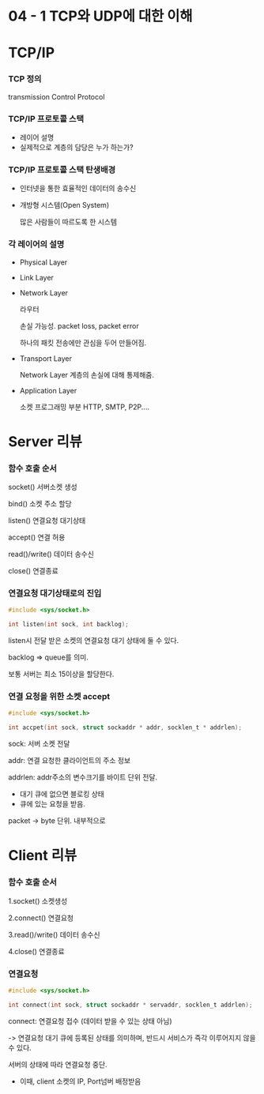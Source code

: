 # 04 - 1 TCP와 UDP에 대한 이해

# TCP/IP

### TCP 정의

transmission Control Protocol



### TCP/IP 프로토콜 스택

* 레이어 설명
* 실제적으로 계층의 담당은 누가 하는가?



### TCP/IP 프로토콜 스택 탄생배경

* 인터넷을 통한 효율적인 데이터의 송수신

* 개방형 시스템(Open System)

  많은 사람들이 따르도록 한 시스템



### 각 레이어의 설명

* Physical Layer

* Link Layer

* Network Layer

  라우터

  손실 가능성. packet loss, packet error

  하나의 패킷 전송에만 관심을 두어 만들어짐.

* Transport Layer

  Network Layer 계층의 손실에 대해 통제해줌.

* Application Layer

  소켓 프로그래밍 부분 HTTP, SMTP, P2P....





# Server 리뷰

### 함수 호출 순서

socket() 서버소켓 생성

bind() 소켓 주소 할당

listen() 연결요청 대기상태

accept() 연결 허용

read()/write() 데이터 송수신

close() 연결종료

### 연결요청 대기상태로의 진입

```c
#include <sys/socket.h>

int listen(int sock, int backlog);
```



listen시 전달 받은 소켓의 연결요청 대기 상태에 둘 수 있다.

backlog => queue를 의미.

보통 서버는 최소 15이상을 할당한다.



### 연결 요청을 위한 소켓 accept

```c
#include <sys/socket.h>

int accpet(int sock, struct sockaddr * addr, socklen_t * addrlen);
```

sock: 서버 소켓 전달

addr: 연결 요청한 클라이언트의 주소 정보

addrlen: addr주소의 변수크기를 바이트 단위 전달.

* 대기 큐에 없으면 블로킹 상태
* 큐에 있는 요청을 받음.

packet -> byte 단위. 내부적으로 



# Client 리뷰

### 함수 호출 순서

1.socket() 소켓생성

2.connect() 연결요청

3.read()/write() 데이터 송수신

4.close() 연결종료



### 연결요청

```c
#include <sys/socket.h>

int connect(int sock, struct sockaddr * servaddr, socklen_t addrlen);
```



connect: 연결요청 접수 (데이터 받을 수 있는 상태 아님)

-> 연결요청 대기 큐에 등록된 상태를 의미하며, 반드시 서비스가 즉각 이루어지지 않을 수 있다.

서버의 상태에 따라 연결요청 중단.



* 이때, client 소켓의 IP, Port넘버 배정받음